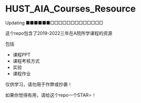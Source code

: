 # HUST_AIA_Courses_Resource

Updating
■■■■■■□□□□□□□□□□□□□

这个repo包含了2019-2022三年在A院所学课程的资源

包括

* 课程PPT
* 课程考核方式
* 实验
* 课程作业

仅供学习，请勿用于作弊或抄袭！

如果你觉得有用，请给这个repo一个STAR⭐！
